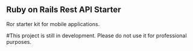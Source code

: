 

## Ruby on Rails Rest API Starter

Ror starter kit for mobile applications.

#This project is still in development. Please do not use it for professional purposes.
